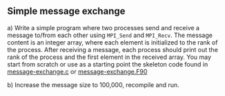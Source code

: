 ## Simple message exchange

a) Write a simple program where two processes send and receive a
message to/from each other using `MPI_Send` and `MPI_Recv`. The message
content is an integer array, where each element is initialized to the
rank of the process. After receiving a message, each process should
print out the rank of the process and the first element in the
received array. You may start from scratch or use as a starting point
the skeleton code found in [message-exchange.c](message-exchange.c) or 
[message-exchange.F90](message-exchange.F90)

b) Increase the message size to 100,000, recompile and run.